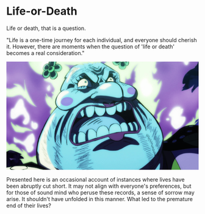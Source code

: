 # Life-or-Death
Life or death, that is a question.


"Life is a one-time journey for each individual, and everyone should cherish it. However, there are moments when the question of 'life or death' becomes a real consideration."

![](./one-piece-is-big-mom-dead.png)

Presented here is an occasional account of instances where lives have been abruptly cut short. It may not align with everyone's preferences, but for those of sound mind who peruse these records, a sense of sorrow may arise. It shouldn't have unfolded in this manner. What led to the premature end of their lives? 
